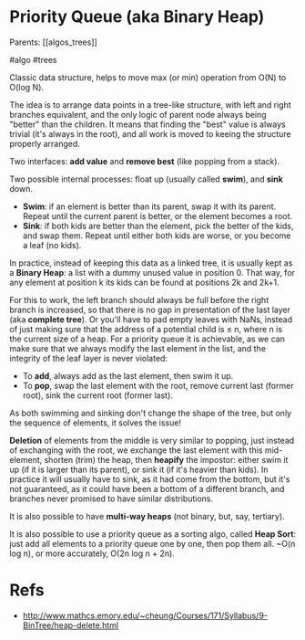 # Priority Queue (aka Binary Heap)

Parents: [[algos_trees]]

#algo #trees


Classic data structure, helps to move max (or min) operation from O(N) to O(log N).

The idea is to arrange data points in a tree-like structure, with left and right branches equivalent, and the only logic of parent node always being "better" than the children. It means that finding the "best" value is always trivial (it's always in the root), and all work is moved to keeing the structure properly arranged.

Two interfaces: **add value** and **remove best** (like popping from a stack).

Two possible internal processes: float up (usually called **swim**), and **sink** down.

* **Swim**: if an element is better than its parent, swap it with its parent. Repeat until the current parent is better, or the element becomes a root.
* **Sink**: if both kids are better than the element, pick the better of the kids, and swap them. Repeat until either both kids are worse, or you become a leaf (no kids).

In practice, instead of keeping this data as a linked tree, it is usually kept as a **Binary Heap**: a list with a dummy unused value in position 0. That way, for any element at position k its kids can be found at positions 2k and 2k+1.

For this to work, the left branch should always be full before the right branch is increased, so that there is no gap in presentation of the last layer (aka **complete tree**). Or you'll have to pad empty leaves with NaNs, instead of just making sure that the address of a potential child is ≤ n, where n is the current size of a heap. For a priority queue it is achievable, as we can make sure that we always modify the last element in the list, and the integrity of the leaf layer is never violated:

* To **add**, always add as the last element, then swim it up.
* To **pop**, swap the last element with the root, remove current last (former root), sink the current root (former last).

As both swimming and sinking don't change the shape of the tree, but only the sequence of elements, it solves the issue!

**Deletion** of elements from the middle is very similar to popping, just instead of exchanging with the root, we exchange the last element with this mid-element, shorten (trim) the heap, then **heapify** the impostor: either swim it up (if it is larger than its parent), or sink it (if it's heavier than kids). In practice it will usually have to sink, as it had come from the bottom, but it's not guaranteed, as it could have been a bottom of a different branch, and branches never promised to have similar distributions.

It is also possible to have **multi-way heaps** (not binary, but, say, tertiary).

It is also possible to use a priority queue as a sorting algo, called **Heap Sort**: just add all elements to a priority queue one by one, then pop them all. ~O(n log n), or more accurately, O(2n log n + 2n).

# Refs

* http://www.mathcs.emory.edu/~cheung/Courses/171/Syllabus/9-BinTree/heap-delete.html